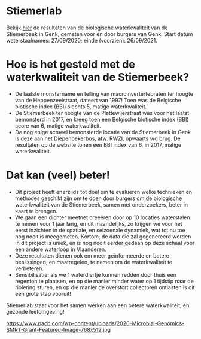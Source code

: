 # Stiemerlab
Bekijk [hier]() de resultaten van de biologische waterkwaliteit van de Stiemerbeek in Genk, gemeten voor en door burgers van Genk.
Start datum waterstaalnames: 27/09/2020; einde (voorzien): 26/09/2021.

# Hoe is het gesteld met de waterkwaliteit van de Stiemerbeek?  
- De laatste monstername en telling van macroinvertertebraten ter hoogte van de Heppenzeelstraat, dateert van 1997! Toen was de Belgische biotische index (BBI) slechts 5, matige waterkwaliteit.  
- De Stiemerbeek ter hoogte van de Plattewijerstraat was voor het laatst bemonsterd in 2017, en kreeg toen een Belgische biotische index (BBI) score van 6, matige waterkwaliteit.
- De nog enige actueel bemonsterde locatie van de Stiemerbeek in Genk is deze aan het Diepenbekerbos, afw. RWZI, opwaarts v/d brug. De resultaten op de website tonen een BBI index van 6, in 2017, matige waterkwaliteit.

# Dat kan (veel) beter!  
- Dit project heeft enerzijds tot doel om te evalueren welke technieken en methodes geschikt zijn om te doen door burgers om de biologische waterkwaliteit van de Stiemerbeek, samen met onderzoekers, beter in kaart te brengen.  
- We gaan een dichter meetnet creeëren door op 10 locaties waterstalen te nemen voor 1 jaar lang, en dit maandelijks, zo krijgen we voor het eerst inzichten in de spatiale, en seizoenale dynamiek, wat tot nu toe nog nooit is meegemeten. Kortom, de data die zal gegenereerd worden in dit project is uniek, en is nog nooit eerder gedaan op deze schaal voor een andere waterloop in Vlaanderen.   
- Deze resultaten dienen ook om meer geïnformeerde en betere beslissingen, en maatregelen, te nemen om de waterkwaliteit te verbeteren.  
- Sensibilisatie: als we 1 waterdiertje kunnen redden door thuis een regenton te plaatsen, en op die manier minder water op 1 tijdstip naar de riolering sturen, en op die manier de overstort collectoren ontlasten is dit een grote stap vooruit!  

Stiemerlab staat voor het samen werken aan een betere waterkwaliteit, en gezonde leefomgeving! 

https://www.pacb.com/wp-content/uploads/2020-Microbial-Genomics-SMRT-Grant-Featured-Image-768x512.jpg

